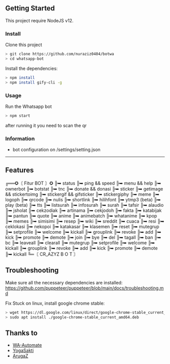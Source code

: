 ## Getting Started

This project require NodeJS v12.

### Install
Clone this project

```bash
> git clone https://github.com/nuraziz0404/botwa
> cd whatsapp-bot
```

Install the dependencies:

```bash
> npm install 
> npm install gify-cli -g
```

### Usage
Run the Whatsapp bot

```bash
> npm start
```

after running it you need to scan the qr

### Information
- bot configuration on /settings/setting.json
---

## Features
╔══✪〘 Fitur BOT 〙✪
╠➥ status
╠➥ ping && speed
╠➥ menu && help
╠➥ ownerbot
╠➥ botstat
╠➥ tnc
╠➥ donate && donasi
╠➥ sticker
╠➥ getimage && stickertoimg
╠➥ stickergif && gifsticker
╠➥ stickergiphy
╠➥ meme
╠➥ logoph
╠➥ qrcode
╠➥ nulis
╠➥ shortlink
╠➥ hilihfont
╠➥ ytmp3 (beta)
╠➥ play (beta)
╠➥ tts
╠➥ listsurah
╠➥ infosurah
╠➥ surah
╠➥ tafsir
╠➥ alaudio
╠➥ jsholat
╠➥ cekzodiak
╠➥ artinama
╠➥ cekjodoh
╠➥ fakta
╠➥ katabijak
╠➥ pantun
╠➥ quote
╠➥ anime
╠➥ animebatch
╠➥ whatanime
╠➥ kpop
╠➥ memes
╠➥ simisimi
╠➥ resep
╠➥ wiki
╠➥ sreddit
╠➥ cuaca
╠➥ resi
╠➥ ceklokasi
╠➥ nekopoi
╠➥ katakasar
╠➥ klasemen
╠➥ reset
╠➥ mutegrup
╠➥ setprofile
╠➥ welcome
╠➥ kickall
╠➥ grouplink
╠➥ revoke
╠➥ add
╠➥ kick
╠➥ promote
╠➥ demote
╠➥ join
╠➥ bye
╠➥ del
╠➥ tagall
╠➥ ban
╠➥ bc
╠➥ leaveall
╠➥ clearall
╠➥ mutegrup
╠➥ setprofile
╠➥ welcome
╠➥ kickall
╠➥ grouplink
╠➥ revoke
╠➥ add
╠➥ kick
╠➥ promote
╠➥ demote
╠➥ kickall
╚═〘 CR_AZYZ  B O T 〙

## Troubleshooting
Make sure all the necessary dependencies are installed: https://github.com/puppeteer/puppeteer/blob/main/docs/troubleshooting.md

Fix Stuck on linux, install google chrome stable: 
```bash
> wget https://dl.google.com/linux/direct/google-chrome-stable_current_amd64.deb
> sudo apt install ./google-chrome-stable_current_amd64.deb
```

## Thanks to
- [WA-Automate](https://github.com/open-wa/wa-automate-nodejs)
- [YogaSakti](https://github.com/YogaSakti/imageToSticker)
- [ArugaZ](https://github.com/ArugaZ/whatsapp-bot)
